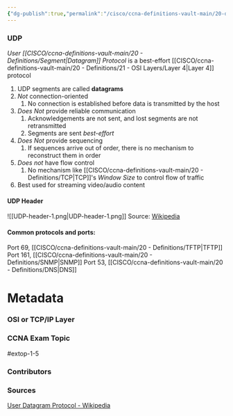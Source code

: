 ```yaml
---
{"dg-publish":true,"permalink":"/cisco/ccna-definitions-vault-main/20-definitions/udp/","tags":["defs_ccna"]}
---
```


### UDP
*User [[CISCO/ccna-definitions-vault-main/20 - Definitions/Segment\|Datagram]] Protocol* is a best-effort [[CISCO/ccna-definitions-vault-main/20 - Definitions/21 - OSI Layers/Layer 4\|Layer 4]] protocol
1. UDP segments are called **datagrams**
2. *Not* connection-oriented
	1. No connection is established before data is transmitted by the host
3. *Does Not* provide reliable communication
	1. Acknowledgements are not sent, and lost segments are not retransmitted
	2. Segments are sent *best-effort*
4. *Does Not* provide sequencing
	1. If sequences arrive out of order, there is no mechanism to reconstruct them in order
5. *Does not* have flow control
	1. No mechanism like [[CISCO/ccna-definitions-vault-main/20 - Definitions/TCP\|TCP]]'s *Window Size* to control flow of traffic
6. Best used for streaming video/audio content
#### UDP Header
![[UDP-header-1.png\|UDP-header-1.png]]
Source: [Wikipedia](https://en.wikipedia.org/wiki/User_Datagram_Protocol#UDP_datagram_structure)
#### Common protocols and ports:
Port 69,  [[CISCO/ccna-definitions-vault-main/20 - Definitions/TFTP\|TFTP]]
Port 161, [[CISCO/ccna-definitions-vault-main/20 - Definitions/SNMP\|SNMP]]
Port 53, [[CISCO/ccna-definitions-vault-main/20 - Definitions/DNS\|DNS]]

# Metadata
### OSI or TCP/IP Layer

### CCNA Exam Topic
#extop-1-5
### Contributors

### Sources
[User Datagram Protocol - Wikipedia](https://en.wikipedia.org/wiki/User_Datagram_Protocol)